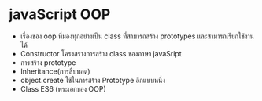 # javaScript OOP

- เรื่องของ oop ที่มองทุกอย่างเป็น class ที่สามารถสร้าง prototypes และสามารถเรียกใช้งานได้
- Constructor โครงสรางการสร้าง class ของภาษา javaSript 
- การสร้าง prototype
- Inheritance(การสืบทอด)
- object.create ใช้ในการสร้าง Prototype อีกแบบหนึ่ง
- Class ES6 (พระเอกของ OOP)


